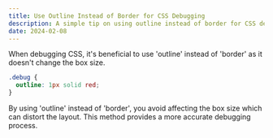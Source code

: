 ```yaml
---
title: Use Outline Instead of Border for CSS Debugging
description: A simple tip on using outline instead of border for CSS debugging because it doesn't alter the box size.
date: 2024-02-08
---
```


When debugging CSS, it's beneficial to use 'outline' instead of 'border' as it doesn't change the box size.

```css
.debug {
  outline: 1px solid red;
}
```

By using 'outline' instead of 'border', you avoid affecting the box size which can distort the layout. This method provides a more accurate debugging process.